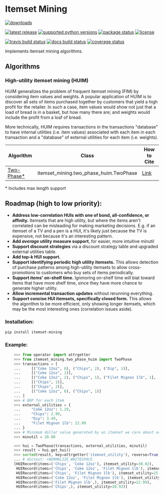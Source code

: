 # Itemset Mining
<a href="https://pypi.org/project/itemset-mining/"><img src="https://img.shields.io/pypi/dm/itemset-mining?style=for-the-badge" alt="downloads" /></a>  

<a href="https://pypi.org/project/itemset-mining/"><img src="https://img.shields.io/pypi/v/itemset-mining?style=for-the-badge" alt="latest release" /></a>
<a href="https://pypi.org/project/itemset-mining/"><img src="https://img.shields.io/pypi/pyversions/itemset-mining?style=for-the-badge" alt="supported python versions" /></a>
<a href="https://pypi.org/project/itemset-mining/"><img src="https://img.shields.io/pypi/status/itemset-mining?style=for-the-badge" alt="package status" /></a>
<a href="https://github.com/ZaxR/itemset-mining/blob/master/LICENSE"><img src="https://img.shields.io/pypi/l/itemset-mining?style=for-the-badge" alt="license" /></a>

<a href="https://travis-ci.com/ZaxR/itemset_mining"><img src="https://img.shields.io/travis/com/ZaxR/itemset_mining?style=for-the-badge" alt="travis build status" /></a>
<a href="https://itemset_mining.readthedocs.io/en/latest/"><img src="https://img.shields.io/readthedocs/itemset_mining/latest?style=for-the-badge" alt="docs build status" /></a>
<a href="https://codecov.io/gh/ZaxR/itemset_mining"><img src="https://img.shields.io/codecov/c/github/zaxr/itemset_mining?style=for-the-badge" alt="coverage status" /></a>

Implements itemset mining algorithms.

## Algorithms

### High-utility itemset mining (HUIM)
HUIM generalizes the problem of frequent itemset mining (FIM) by considering item values and weights. A popular application of HUIM is to discover all sets of items purchased together by customers that yield a high profit for the retailer. In such a case, item values would show not just that a load of bread is in a basket, but how many there are; and weights would include the profit from a loaf of bread.

More technically, HUIM requires transactions in the transactions "database" to have internal utilities (i.e. item values) associated with each item in each transaction and a "database" of external utilities for each item (i.e. weights).

| Algorithm        | Class                                  | How to Cite |
|------------------|----------------------------------------|-------------|
| [Two-Phase\*][1] | itemset_mining.two_phase_huim.TwoPhase | [Link][2]   |

\* Includes max length support<br>

[1]: <http://cucis.ece.northwestern.edu/publications/pdf/LiuLia05A.pdf> "Two-Phase (2005)"
[2]: <https://link.springer.com/chapter/10.1007/11430919_79#citeas> "Get citation text"

## Roadmap (high to low priority):
- **Address low-correlation HUIs with one of bond, all-confidence, or affinity.** Itemsets that are high utility, but where the items aren't correlated can be misleading for making marketing decisions. E.g. if an itemset of a TV and a pen is a HUI, it's likely just because the TV is expensive, not because it's an interesting pattern.
- **Add *average* utility measure support**, for easier, more intuitive minutil
- **Support discount strategies** via a discount strategy table and upgraded external utilities table.
- **Add top-k HUI support.**
- **Support identifying periodic high utility itemsets.** This allows detection of purchase patterns among high-utility itemsets to allow cross-promotions to customers who buy sets of items periodically.
- **Support items' on-shelf time.** Ignmoring on-shelf time will biat toward items that have more shelf time, since they have more chance to generate higher utility.
- **Allow incremental transaction updates** without rerunning everything.
- **Support concise HUI itemsets, specifically closed form.** This allows the algorithm to be more efficient, only showing longer itemsets, which may be the most interesting ones (correlation issues aside).

### Installation:
```bash
pip install itemset-mining
```

### Example:

```python
    >>> from operator import attrgetter
    >>> from itemset_mining.two_phase_huim import TwoPhase
    >>> transactions = [
    ...     [("Coke 12oz", 6), ("Chips", 2), ("Dip", 1)],
    ...     [("Coke 12oz", 1)],
    ...     [("Coke 12oz", 2), ("Chips", 1), ("Filet Mignon 1lb", 1],
    ...     [("Chips", 1)],
    ...     [("Chips", 2)],
    ...     [("Coke 12oz", 6), ("Chips", 1)]
    ... ]
    >>> # ARP for each item
    >>> external_utilities = {
    ...     "Coke 12oz": 1.29,
    ...     "Chips": 2.99,
    ...     "Dip": 3.49,
    ...     "Filet Mignon 1lb": 22.99
    ... }
    >>> # Minimum dollar value generated by an itemset we care about across all transactions
    >>> minutil = 20.00

    >>> hui = TwoPhase(transactions, external_utilities, minutil)
    >>> result = hui.get_hui()
    >>> sorted(result, key=attrgetter('itemset_utility'), reverse=True)
    ... # doctest: +NORMALIZE_WHITESPACE
    [HUIRecord(items=('Chips', 'Coke 12oz'), itemset_utility=30.02),
     HUIRecord(items=('Chips', 'Coke 12oz', 'Filet Mignon 1lb'), itemset_utility=28.56),
     HUIRecord(items=('Chips', 'Filet Mignon 1lb'), itemset_utility=25.979999999999997),
     HUIRecord(items=('Coke 12oz', 'Filet Mignon 1lb'), itemset_utility=25.57),
     HUIRecord(items=('Filet Mignon 1lb',), itemset_utility=22.99),
     HUIRecord(items=('Chips',), itemset_utility=20.93)]

```
